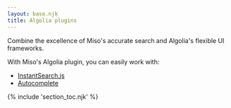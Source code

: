 ```yaml
---
layout: base.njk
title: Algolia plugins
---
```


Combine the excellence of Miso's accurate search and Algolia's flexible UI frameworks.

With Miso's Algolia plugin, you can easily work with:

* [InstantSearch.js](https://github.com/algolia/instantsearch.js/)
* [Autocomplete](https://github.com/algolia/autocomplete)

{% include 'section_toc.njk' %}
